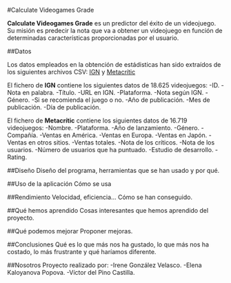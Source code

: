 #Calculate Videogames Grade

**Calculate Videogames Grade** es un predictor del éxito de un videojuego. Su misión es predecir la nota que va a obtener un videojuego en función de determinadas características proporcionadas por el usuario.

##Datos

Los datos empleados en la obtención de estádisticas han sido extraídos de los siguientes archivos CSV: [IGN](https://www.kaggle.com/egrinstein/20-years-of-games/data) y [Metacrític](https://www.kaggle.com/leonardf/releases-and-sales/data) 

El fichero de **IGN** contiene los siguientes datos de 18.625 videojuegos:
  -ID.
  -Nota en palabra.
  -Título.
  -URL en IGN.
  -Plataforma.
  -Nota según IGN.
  -Género.
  -Si se recomienda el juego o no.
  -Año de publicación.
  -Mes de publicación.
  -Día de publicación.
  
El fichero de **Metacrític** contiene los siguientes datos de 16.719 videojuegos:
  -Nombre.
  -Plataforma.
  -Año de lanzamiento.
  -Género.
  -Compañía.
  -Ventas en América.
  -Ventas en Europa.
  -Ventas en Japón.
  -Ventas en otros sitios.
  -Ventas totales.
  -Nota de los críticos.
  -Nota de los usuarios.
  -Número de usuarios que ha puntuado.
  -Estudio de desarrollo.
  -Rating.
  
##Diseño
Diseño del programa, herramientas que se han usado y por qué.

##Uso de la aplicación
Cómo se usa

##Rendimiento
Velocidad, eficiencia... Cómo se han conseguido.

##Qué hemos aprendido
Cosas interesantes que hemos aprendido del proyecto.

##Qué podemos mejorar
Proponer mejoras.

##Conclusiones
Qué es lo que más nos ha gustado, lo que más nos ha costado, lo más frustrante y qué haríamos diferente.

##Nosotros
Proyecto realizado por:
 -Irene González Velasco.
 -Elena Kaloyanova Popova.
 -Víctor del Pino Castilla.
